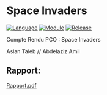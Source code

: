 # Space Invaders

[![Language](https://img.shields.io/badge/language-python-blue.svg?style=flat)](https://www.python.org)
[![Module](https://img.shields.io/badge/module-tkinter-brightgreen.svg?style=flat)](http://tkinter.fdex.eu/)
[![Release](https://img.shields.io/badge/release-v1.0-orange.svg?style=flat)](http://www.leejamesrobinson.com/space-invaders.html)

Compte Rendu PCO : Space Invaders

Aslan Taleb // Abdelaziz Amil

## Rapport:
[Rapport.pdf](https://github.com/Aslan-Taleb/Space-Invaders/files/8543602/Rapport.pdf)
